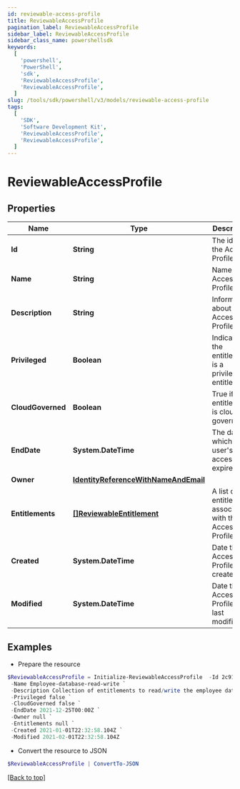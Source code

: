 ```yaml
---
id: reviewable-access-profile
title: ReviewableAccessProfile
pagination_label: ReviewableAccessProfile
sidebar_label: ReviewableAccessProfile
sidebar_class_name: powershellsdk
keywords:
  [
    'powershell',
    'PowerShell',
    'sdk',
    'ReviewableAccessProfile',
    'ReviewableAccessProfile',
  ]
slug: /tools/sdk/powershell/v3/models/reviewable-access-profile
tags:
  [
    'SDK',
    'Software Development Kit',
    'ReviewableAccessProfile',
    'ReviewableAccessProfile',
  ]
---
```


# ReviewableAccessProfile

## Properties

| Name | Type | Description | Notes |
| --- | --- | --- | --- |
| **Id** | **String** | The id of the Access Profile | [optional] |
| **Name** | **String** | Name of the Access Profile | [optional] |
| **Description** | **String** | Information about the Access Profile | [optional] |
| **Privileged** | **Boolean** | Indicates if the entitlement is a privileged entitlement | [optional] |
| **CloudGoverned** | **Boolean** | True if the entitlement is cloud governed | [optional] |
| **EndDate** | **System.DateTime** | The date at which a user's access expires | [optional] |
| **Owner** | [**IdentityReferenceWithNameAndEmail**](identity-reference-with-name-and-email) |  | [optional] |
| **Entitlements** | [**[]ReviewableEntitlement**](reviewable-entitlement) | A list of entitlements associated with this Access Profile | [optional] |
| **Created** | **System.DateTime** | Date the Access Profile was created. | [optional] |
| **Modified** | **System.DateTime** | Date the Access Profile was last modified. | [optional] |

## Examples

- Prepare the resource

```powershell
$ReviewableAccessProfile = Initialize-ReviewableAccessProfile  -Id 2c91808a7190d06e01719938fcd20792 `
 -Name Employee-database-read-write `
 -Description Collection of entitlements to read/write the employee database `
 -Privileged false `
 -CloudGoverned false `
 -EndDate 2021-12-25T00:00Z `
 -Owner null `
 -Entitlements null `
 -Created 2021-01-01T22:32:58.104Z `
 -Modified 2021-02-01T22:32:58.104Z
```

- Convert the resource to JSON

```powershell
$ReviewableAccessProfile | ConvertTo-JSON
```

[[Back to top]](#)
